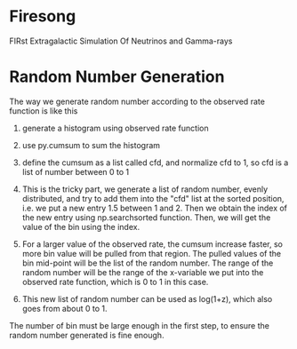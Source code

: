 # Firesong
FIRst Extragalactic Simulation Of Neutrinos and Gamma-rays


# Random Number Generation
The way we generate random number according to the observed rate function is like this
1. generate a histogram using observed rate function

2. use py.cumsum to sum the histogram

3. define the cumsum as a list called cfd, and normalize cfd to 1, so cfd is a list of number between 0 to 1

4. This is the tricky part, we generate a list of random number, evenly distributed, and try to add them into 
the "cfd" list at the sorted position, i.e. we put a new entry 1.5 between 1 and 2. Then we obtain the index 
of the new entry using np.searchsorted function. Then, we will get the value of the bin using the index.

5. For a larger value of the observed rate, the cumsum increase faster, so more bin value will be pulled from 
that region. The pulled values of the bin mid-point will be the list of the random number. The range of the 
random number will be the range of the x-variable we put into the observed rate function, which is 0 to 1 in 
this case.

6. This new list of random number can be used as log(1+z), which also goes from about 0 to 1.

The number of bin must be large enough in the first step, to ensure the random number generated is fine 
enough.
